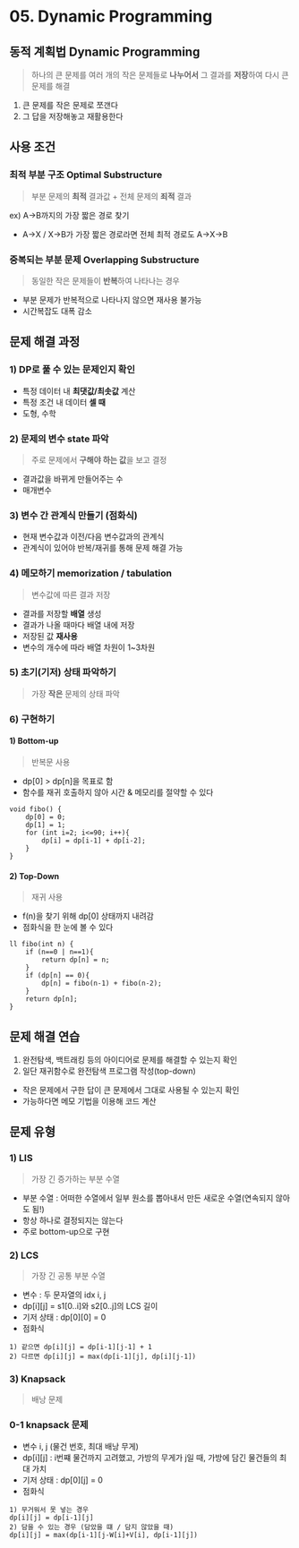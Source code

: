 # 05. Dynamic Programming

## 동적 계획법 Dynamic Programming
> 하나의 큰 문제를 여러 개의 작은 문제들로 **나누어서** 그 결과를 **저장**하여 다시 큰 문제를 해결
1) 큰 문제를 작은 문제로 쪼갠다
2) 그 답을 저장해놓고 재활용한다

## 사용 조건
### 최적 부분 구조 Optimal Substructure
> 부분 문제의 **최적** 결과값 + 전체 문제의 **죄적** 결과

ex) A->B까지의 가장 짧은 경로 찾기
- A->X / X->B가 가장 짧은 경로라면 전체 최적 경로도 A->X->B

### 중복되는 부분 문제 Overlapping Substructure
> 동일한 작은 문제들이 **반복**하여 나타나는 경우
- 부분 문제가 반복적으로 나타나지 않으면 재사용 불가능
- 시간복잡도 대폭 감소

## 문제 해결 과정
### 1) DP로 풀 수 있는 문제인지 확인
- 특정 데이터 내 **최댓값/최솟값** 계산
- 특정 조건 내 데이터 **셀 때**
- 도형, 수학

### 2) 문제의 변수 state 파악
> 주로 문제에서 **구해야 하는 값**을 보고 결정

- 결과값을 바뀌게 만들어주는 수 
- 매개변수

### 3) 변수 간 관계식 만들기 (점화식)
- 현재 변수값과 이전/다음 변수값과의 관계식
- 관계식이 있어야 반복/재귀를 통해 문제 해결 가능

### 4) 메모하기 memorization / tabulation
> 변수값에 따른 결과 저장

- 결과를 저장할 **배열** 생성
- 결과가 나올 때마다 배열 내에 저장
- 저장된 값 **재사용**
- 변수의 개수에 따라 배열 차원이 1~3차원

### 5) 초기(기저) 상태 파악하기
> 가장 **작은** 문제의 상태 파악

### 6) 구현하기
#### 1) Bottom-up 
> 반복문 사용

- dp[0] > dp[n]을 목표로 함
- 함수를 재귀 호출하지 않아 시간 & 메모리를 절약할 수 있다

```
void fibo() {
    dp[0] = 0;
    dp[1] = 1;
    for (int i=2; i<=90; i++){
        dp[i] = dp[i-1] + dp[i-2];
    }
}
```

#### 2) Top-Down
> 재귀 사용

- f(n)을 찾기 위해 dp[0] 상태까지 내려감
- 점화식을 한 눈에 볼 수 있다
```
ll fibo(int n) {
    if (n==0 | n==1){
        return dp[n] = n;
    }
    if (dp[n] == 0){
        dp[n] = fibo(n-1) + fibo(n-2);
    }
    return dp[n];
}
```

## 문제 해결 연습
1) 완전탐색, 백트래킹 등의 아이디어로 문제를 해결할 수 있는지 확인
2) 일단 재귀함수로 완전탐색 프로그램 작성(top-down)
- 작은 문제에서 구한 답이 큰 문제에서 그대로 사용될 수 있는지 확인
- 가능하다면 메모 기법을 이용해 코드 계산

## 문제 유형
### 1) LIS 
> 가장 긴 증가하는 부분 수열
- 부분 수열 : 어떠한 수열에서 일부 원소를 뽑아내서 만든 새로운 수열(연속되지 않아도 됨!)
- 항상 하나로 결정되지는 않는다
- 주로 bottom-up으로 구현

### 2) LCS 
> 가장 긴 공통 부분 수열
- 변수 : 두 문자열의 idx i, j
- dp[i][j] = s1[0..i]와 s2[0..j]의 LCS 길이
- 기저 상태 : dp[0][0] = 0
- 점화식
```
1) 같으면 dp[i][j] = dp[i-1][j-1] + 1
2) 다르면 dp[i][j] = max(dp[i-1][j], dp[i][j-1])
```

### 3) Knapsack 
> 배낭 문제

### 0-1 knapsack 문제
- 변수 i, j (물건 번호, 최대 배낭 무게)
- dp[i][j] : i번쨰 물건까지 고려했고, 가방의 무게가 j일 때, 가방에 담긴 물건들의 최대 가치
- 기저 상태 : dp[0][j] = 0
- 점화식
```
1) 무거워서 못 넣는 경우 
dp[i][j] = dp[i-1][j]
2) 담을 수 있는 경우 (담았을 떄 / 담지 않았을 때)
dp[i][j] = max(dp[i-1][j-W[i]+V[i], dp[i-1][j])
```